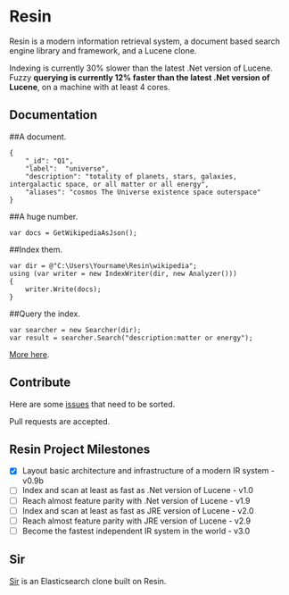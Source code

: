 # Resin

Resin is a modern information retrieval system, a document based search engine library and framework, and a Lucene clone. 

Indexing is currently 30% slower than the latest .Net version of Lucene. Fuzzy __querying is currently 12% faster than the latest .Net version of Lucene__, on a machine with at least 4 cores.

## Documentation

##A document.

	{
		"_id": "Q1",
		"label":  "universe",
		"description": "totality of planets, stars, galaxies, intergalactic space, or all matter or all energy",
		"aliases": "cosmos The Universe existence space outerspace"
	}

##A huge number.
	
	var docs = GetWikipediaAsJson();

##Index them.

	var dir = @"C:\Users\Yourname\Resin\wikipedia";
	using (var writer = new IndexWriter(dir, new Analyzer()))
	{
		writer.Write(docs);
	}

##Query the index.
<a name="inproc" id="inproc"></a>

	var searcher = new Searcher(dir);
	var result = searcher.Search("description:matter or energy");

[More here](https://github.com/kreeben/resin/wiki). 

## Contribute

Here are some [issues](https://github.com/kreeben/resin/issues) that need to be sorted.

Pull requests are accepted.

## Resin Project Milestones

- [x] Layout basic architecture and infrastructure of a modern IR system - v0.9b
- [ ] Index and scan at least as fast as .Net version of Lucene - v1.0
- [ ] Reach almost feature parity with .Net version of Lucene - v1.9
- [ ] Index and scan at least as fast as JRE version of Lucene - v2.0
- [ ] Reach almost feature parity with JRE version of Lucene - v2.9
- [ ] Become the fastest independent IR system in the world - v3.0

## Sir

[Sir](https://github.com/kreeben/sir) is an Elasticsearch clone built on Resin.
